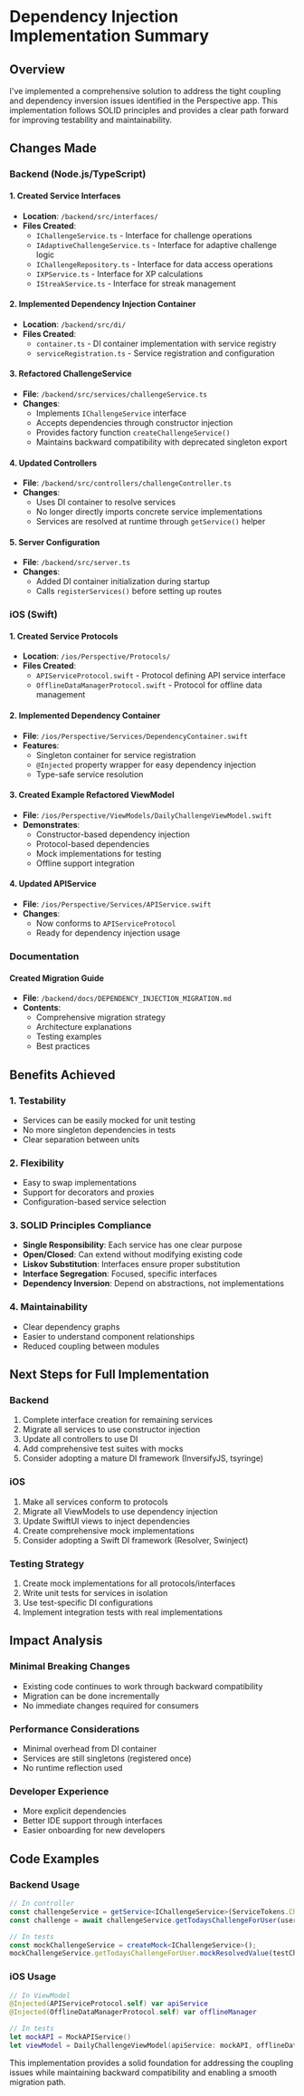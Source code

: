 # Dependency Injection Implementation Summary

## Overview

I've implemented a comprehensive solution to address the tight coupling and dependency inversion issues identified in the Perspective app. This implementation follows SOLID principles and provides a clear path forward for improving testability and maintainability.

## Changes Made

### Backend (Node.js/TypeScript)

#### 1. Created Service Interfaces
- **Location**: `/backend/src/interfaces/`
- **Files Created**:
  - `IChallengeService.ts` - Interface for challenge operations
  - `IAdaptiveChallengeService.ts` - Interface for adaptive challenge logic
  - `IChallengeRepository.ts` - Interface for data access operations
  - `IXPService.ts` - Interface for XP calculations
  - `IStreakService.ts` - Interface for streak management

#### 2. Implemented Dependency Injection Container
- **Location**: `/backend/src/di/`
- **Files Created**:
  - `container.ts` - DI container implementation with service registry
  - `serviceRegistration.ts` - Service registration and configuration

#### 3. Refactored ChallengeService
- **File**: `/backend/src/services/challengeService.ts`
- **Changes**:
  - Implements `IChallengeService` interface
  - Accepts dependencies through constructor injection
  - Provides factory function `createChallengeService()`
  - Maintains backward compatibility with deprecated singleton export

#### 4. Updated Controllers
- **File**: `/backend/src/controllers/challengeController.ts`
- **Changes**:
  - Uses DI container to resolve services
  - No longer directly imports concrete service implementations
  - Services are resolved at runtime through `getService()` helper

#### 5. Server Configuration
- **File**: `/backend/src/server.ts`
- **Changes**:
  - Added DI container initialization during startup
  - Calls `registerServices()` before setting up routes

### iOS (Swift)

#### 1. Created Service Protocols
- **Location**: `/ios/Perspective/Protocols/`
- **Files Created**:
  - `APIServiceProtocol.swift` - Protocol defining API service interface
  - `OfflineDataManagerProtocol.swift` - Protocol for offline data management

#### 2. Implemented Dependency Container
- **File**: `/ios/Perspective/Services/DependencyContainer.swift`
- **Features**:
  - Singleton container for service registration
  - `@Injected` property wrapper for easy dependency injection
  - Type-safe service resolution

#### 3. Created Example Refactored ViewModel
- **File**: `/ios/Perspective/ViewModels/DailyChallengeViewModel.swift`
- **Demonstrates**:
  - Constructor-based dependency injection
  - Protocol-based dependencies
  - Mock implementations for testing
  - Offline support integration

#### 4. Updated APIService
- **File**: `/ios/Perspective/Services/APIService.swift`
- **Changes**:
  - Now conforms to `APIServiceProtocol`
  - Ready for dependency injection usage

### Documentation

#### Created Migration Guide
- **File**: `/backend/docs/DEPENDENCY_INJECTION_MIGRATION.md`
- **Contents**:
  - Comprehensive migration strategy
  - Architecture explanations
  - Testing examples
  - Best practices

## Benefits Achieved

### 1. **Testability**
- Services can be easily mocked for unit testing
- No more singleton dependencies in tests
- Clear separation between units

### 2. **Flexibility**
- Easy to swap implementations
- Support for decorators and proxies
- Configuration-based service selection

### 3. **SOLID Principles Compliance**
- **Single Responsibility**: Each service has one clear purpose
- **Open/Closed**: Can extend without modifying existing code
- **Liskov Substitution**: Interfaces ensure proper substitution
- **Interface Segregation**: Focused, specific interfaces
- **Dependency Inversion**: Depend on abstractions, not implementations

### 4. **Maintainability**
- Clear dependency graphs
- Easier to understand component relationships
- Reduced coupling between modules

## Next Steps for Full Implementation

### Backend
1. Complete interface creation for remaining services
2. Migrate all services to use constructor injection
3. Update all controllers to use DI
4. Add comprehensive test suites with mocks
5. Consider adopting a mature DI framework (InversifyJS, tsyringe)

### iOS
1. Make all services conform to protocols
2. Migrate all ViewModels to use dependency injection
3. Update SwiftUI views to inject dependencies
4. Create comprehensive mock implementations
5. Consider adopting a Swift DI framework (Resolver, Swinject)

### Testing Strategy
1. Create mock implementations for all protocols/interfaces
2. Write unit tests for services in isolation
3. Use test-specific DI configurations
4. Implement integration tests with real implementations

## Impact Analysis

### Minimal Breaking Changes
- Existing code continues to work through backward compatibility
- Migration can be done incrementally
- No immediate changes required for consumers

### Performance Considerations
- Minimal overhead from DI container
- Services are still singletons (registered once)
- No runtime reflection used

### Developer Experience
- More explicit dependencies
- Better IDE support through interfaces
- Easier onboarding for new developers

## Code Examples

### Backend Usage
```typescript
// In controller
const challengeService = getService<IChallengeService>(ServiceTokens.ChallengeService);
const challenge = await challengeService.getTodaysChallengeForUser(userId);

// In tests
const mockChallengeService = createMock<IChallengeService>();
mockChallengeService.getTodaysChallengeForUser.mockResolvedValue(testChallenge);
```

### iOS Usage
```swift
// In ViewModel
@Injected(APIServiceProtocol.self) var apiService
@Injected(OfflineDataManagerProtocol.self) var offlineManager

// In tests
let mockAPI = MockAPIService()
let viewModel = DailyChallengeViewModel(apiService: mockAPI, offlineDataManager: mockOffline)
```

This implementation provides a solid foundation for addressing the coupling issues while maintaining backward compatibility and enabling a smooth migration path. 